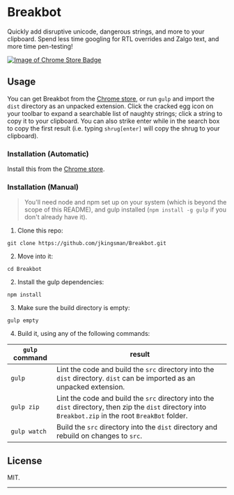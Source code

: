 # Breakbot
Quickly add disruptive unicode, dangerous strings, and more to your clipboard. Spend less time googling for RTL overrides and Zalgo text, and more time pen-testing!


[![Image of Chrome Store Badge](https://developer.chrome.com/webstore/images/ChromeWebStore_Badge_v2_340x96.png)](https://chrome.google.com/webstore/detail/paljnfjjeclclieknpdeljeilmmoheog)

## Usage
You can get Breakbot from the [Chrome store](https://chrome.google.com/webstore/detail/paljnfjjeclclieknpdeljeilmmoheog), or run `gulp` and import the `dist` directory as an unpacked extension. Click the cracked egg icon on your toolbar to expand a searchable list of naughty strings; click a string to copy it to your clipboard. You can also strike enter while in the search box to copy the first result (i.e. typing `shrug[enter]` will copy the shrug to your clipboard).

### Installation (Automatic)
Install this from the [Chrome store](https://chrome.google.com/webstore/detail/paljnfjjeclclieknpdeljeilmmoheog).

### Installation (Manual)

> You'll need node and npm set up on your system (which is beyond the scope of this README), and gulp installed (`npm install -g gulp` if you don't already have it).

1. Clone this repo:

  `git clone https://github.com/jkingsman/Breakbot.git`

2. Move into it:

  `cd Breakbot`

2. Install the gulp dependencies:

  `npm install`

3. Make sure the build directory is empty:

  `gulp empty`

4. Build it, using any of the following commands:

| `gulp` command  | result |
| ------------- | ------------- |
| `gulp`  | Lint the code and build the `src` directory into the `dist` directory. `dist` can be imported as an unpacked extension.  |
| `gulp zip`  | Lint the code and build the `src` directory into the `dist` directory, then zip the `dist` directory into `Breakbot.zip` in the root `BreakBot` folder.  |
| `gulp watch`  | Build the `src` directory into the `dist` directory and rebuild on changes to `src`.  |

## License
MIT.

***
